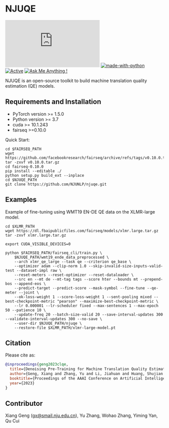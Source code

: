 # NJUQE
[![GitHub license](https://badgen.net/github/license/Naereen/Strapdown.js)](https://github.com/Naereen/StrapDown.js/blob/master/LICENSE) [![made-with-python](https://img.shields.io/badge/Made%20with-Python-1f425f.svg)](https://www.python.org/) [![Active](http://img.shields.io/badge/Status-Active-green.svg)](https://tterb.github.io) [![Ask Me Anything !](https://img.shields.io/badge/Ask%20me-anything-1abc9c.svg)](https://GitHub.com/Naereen/ama)

NJUQE is an open-source toolkit to build machine translation quality estimation (QE) models.

## Requirements and Installation
* PyTorch version >= 1.5.0
* Python version >= 3.7
* cuda >= 10.1.243
* fairseq >=0.10.0

Quick Start:
```
cd $FAIRSEQ_PATH
wget https://github.com/facebookresearch/fairseq/archive/refs/tags/v0.10.0.tar.gz
tar -zxvf v0.10.0.tar.gz
cd fairseq-0.10.0
pip install --editable ./ 
python setup.py build_ext --inplace
cd $NJUQE_PATH
git clone https://github.com/NJUNLP/njuqe.git
```

## Examples
Example of fine-tuning using WMT19 EN-DE QE data on the XLMR-large model.
```
cd $XLMR_PATH
wget https://dl.fbaipublicfiles.com/fairseq/models/xlmr.large.tar.gz
tar -zxvf xlmr.large.tar.gz

export CUDA_VISIBLE_DEVICES=0

python $FAIRSEQ_PATH/fairseq_cli/train.py \
    $NJUQE_PATH/wmt19_ende_data_preprocessed \
    --arch xlmr_qe_large --task qe --criterion qe_base \
    --optimizer adam --clip-norm 1.0 --skip-invalid-size-inputs-valid-test --dataset-impl raw \
    --reset-meters --reset-optimizer --reset-dataloader \
    --src en --mt de --mt-tag tags --score hter --bounds mt --prepend-bos --append-eos \
    --predict-target --predict-score --mask-symbol --fine-tune --qe-meter --joint \
    --ok-loss-weight 1 --score-loss-weight 1 --sent-pooling mixed --best-checkpoint-metric "pearson" --maximize-best-checkpoint-metric \
    --lr 0.000001 --lr-scheduler fixed --max-sentences 1 --max-epoch 50 --patience 10 \
    --update-freq 20 --batch-size-valid 20 --save-interval-updates 300 --validate-interval-updates 300 --no-save \
    --user-dir $NJUQE_PATH/njuqe \
    --restore-file $XLMR_PATH/xlmr-large-model.pt
```

## Citation
Please cite as:
``` bibtex
@inproceedings{geng2023clqe,
  title={Denoising Pre-Training for Machine Translation Quality Estimation with Curriculum Learning},
  author={Geng, Xiang and Zhang, Yu and Li, Jiahuan and Huang, Shujian and Yang, Hao and Tao, Shimin and Chen, Yimeng and Xie, Ning and Chen, Jiajun},
  booktitle={Proceedings of the AAAI Conference on Artificial Intelligence},
  year={2023}
}
```

## Contributor
Xiang Geng (gx@smail.nju.edu.cn), Yu Zhang, Wohao Zhang, Yiming Yan, Qu Cui
